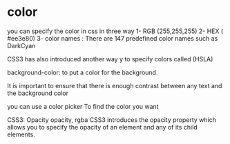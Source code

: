 # color 
you can specify the color in css in three way 
1- RGB (255,255,255)
2- HEX ( #ee3e80)
3- color names : There are 147 predefined color  names such as DarkCyan

 CSS3 has also introduced  another way y to specify colors  called (HSLA)
 
 background-color: to put a color for the background.

It is important to ensure that there is enough contrast 
between any text and the background color


you can use a color picker To find the color you want

CSS3: Opacity opacity, rgba 
CSS3 introduces the opacity property which allows you to specify the opacity of an element and any of its child elements.